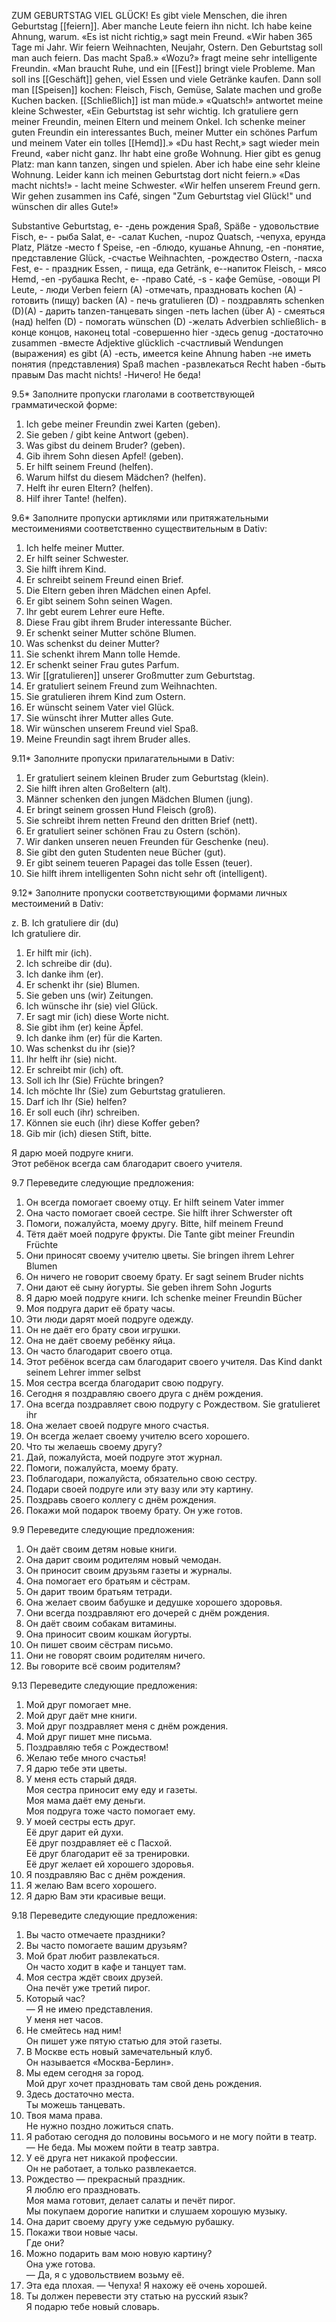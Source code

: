 ZUM GEBURTSTAG VIEL GLÜCK!
Es gibt viele Menschen, die ihren Geburtstag [[feiern]]. Aber manche Leute feiern ihn nicht. Ich habe keine Ahnung, warum.
«Es ist nicht richtig,» sagt mein Freund. «Wir haben 365 Tage mi Jahr. Wir feiern Weihnachten, Neujahr, Ostern. Den Geburtstag soll man auch feiern. Das macht Spaß.»
«Wozu?» fragt meine sehr intelligente Freundin. «Man braucht Ruhe, und ein [[Fest]] bringt viele Probleme. Man soll ins [[Geschäft]] gehen, viel Essen und viele Getränke kaufen. Dann soll man [[Speisen]] kochen:
Fleisch, Fisch, Gemüse, Salate machen und große Kuchen backen. [[Schließlich]] ist man müde.»
«Quatsch!» antwortet meine kleine Schwester, «Ein Geburtstag ist sehr wichtig. Ich gratuliere gern meiner Freundin, meinen Eltern und meinem Onkel. Ich schenke meiner guten Freundin ein interessantes Buch, meiner Mutter ein schönes Parfum und meinem Vater ein tolles [[Hemd]].»
«Du hast Recht,» sagt wieder mein Freund, «aber nicht ganz. Ihr habt eine große Wohnung. Hier gibt es genug Platz: man kann tanzen, singen und spielen. Aber ich habe eine sehr kleine Wohnung. Leider kann ich meinen Geburtstag dort nicht feiern.»
«Das macht nichts!» - lacht meine Schwester. «Wir helfen unserem
Freund gern. Wir gehen zusammen ins Café, singen "Zum Geburtstag viel Glück!" und wünschen dir alles Gute!»




Substantive
Geburtstag, e- -день рождения Spaß, Späße - удовольствие
Fisch, e- - рыба
Salat, e- -салат
Kuchen, -nupoz
Quatsch, -чепуха, ерунда Platz, Plätze -место
f
Speise, -en -блюдо, кушанье Ahnung, -en -понятие, представление
Glück, -счастье Weihnachten, -рождество Ostern, -пасха
Fest, e- - праздник Essen, - пища, еда Getränk, e--напиток Fleisch, - мясо
Hemd, -en -рубашка Recht, e- -право Caté, -s - кафе Gemüse, -овощи
PI Leute, - люди
Verben
feiern (A) -отмечать, праздновать kochen (A) - готовить (пищу) backen (A) - печь
gratulieren (D) - поздравлять schenken (D)(A) - дарить tanzen-танцевать
singen -петь
lachen (über A) - смеяться (над) helfen (D) - помогать
wünschen (D) -желать
Adverbien
schließlich- в конце концов, наконец total -совершенно
hier -здесь
genug -достаточно
zusammen -вместе
Adjektive
glücklich -счастливый Wendungen (выражения)
es gibt (A) -есть, имеется
keine Ahnung haben -не иметь понятия (представления) Spaß machen -развлекаться Recht haben -быть правым
Das macht nichts! -Ничего! Не беда!



9.5* Заполните пропуски глаголами в соответствующей грамматической форме:

1. Ich gebe meiner Freundin zwei Karten (geben). 
2. Sie geben / gibt keine Antwort (geben). 
3. Was gibst du deinem Bruder? (geben). 
4. Gib ihrem Sohn diesen Apfel! (geben). 
5. Er hilft seinem Freund (helfen). 
6. Warum hilfst du diesem Mädchen? (helfen). 
7. Helft ihr euren Eltern? (helfen). 
8. Hilf ihrer Tante! (helfen).



9.6* Заполните пропуски артиклями или притяжательными местоимениями соответственно существительным в Dativ:

1. Ich helfe meiner Mutter. 
2. Er hilft seiner Schwester. 
3. Sie hilft ihrem Kind. 
4. Er schreibt seinem Freund einen Brief. 
5. Die Eltern geben ihren Mädchen einen Apfel. 
6. Er gibt seinem Sohn seinen Wagen. 
7. Ihr gebt eurem Lehrer eure Hefte. 
8. Diese Frau gibt ihrem Bruder interessante Bücher. 
9. Er schenkt seiner Mutter schöne Blumen. 
10. Was schenkst du deiner Mutter? 
11. Sie schenkt ihrem Mann tolle Hemde. 
12. Er schenkt seiner Frau gutes Parfum. 
13. Wir [[gratulieren]] unserer Großmutter zum Geburtstag. 
14. Er gratuliert seinem Freund zum Weihnachten. 
15. Sie gratulieren ihrem Kind zum Ostern. 
16. Er wünscht seinem Vater viel Glück. 
17. Sie wünscht ihrer Mutter alles Gute. 
18. Wir wünschen unserem Freund viel Spaß. 
19. Meine Freundin sagt ihrem Bruder alles.


9.11* Заполните пропуски прилагательными в Dativ:

1. Er gratuliert seinem kleinen Bruder zum Geburtstag (klein). 
2. Sie hilft ihren alten Großeltern (alt). 
3. Männer schenken den jungen Mädchen Blumen (jung). 
4. Er bringt seinem grossen Hund Fleisch (groß). 
5. Sie schreibt ihrem netten Freund den dritten Brief (nett). 
6. Er gratuliert seiner schönen Frau zu Ostern (schön). 
7. Wir danken unseren neuen Freunden für Geschenke (neu). 
8. Sie gibt den guten Studenten neue Bücher (gut). 
9. Er gibt seinem teueren Papagei das tolle Essen (teuer). 
10. Sie hilft ihrem intelligenten Sohn nicht sehr oft (intelligent).



9.12* Заполните пропуски соответствующими формами личных местоимений в Dativ:

z. B. Ich gratuliere dir (du)  
Ich gratuliere dir.

1. Er hilft mir (ich). 
2. Ich schreibe dir (du). 
3. Ich danke ihm (er). 
4. Er schenkt ihr (sie) Blumen. 
5. Sie geben uns (wir) Zeitungen. 
6. Ich wünsche ihr (sie) viel Glück. 
7. Er sagt mir (ich) diese Worte nicht. 
8. Sie gibt ihm (er) keine Äpfel. 
9. Ich danke ihm (er) für die Karten. 
10. Was schenkst du ihr (sie)? 
11. Ihr helft ihr (sie) nicht. 
12. Er schreibt mir (ich) oft. 
13. Soll ich Ihr (Sie) Früchte bringen? 
14. Ich möchte Ihr (Sie) zum Geburtstag gratulieren. 
15. Darf ich Ihr (Sie) helfen? 
16. Er soll euch (ihr) schreiben. 
17. Können sie euch (ihr) diese Koffer geben? 
18. Gib mir (ich) diesen Stift, bitte.

Я дарю моей подруге книги.  
 Этот ребёнок всегда сам благодарит своего учителя.  
 
9.7 Переведите следующие предложения:

1. Он всегда помогает своему отцу.  Er hilft seinem Vater immer
2. Она часто помогает своей сестре.  Sie hilft ihrer Schwerster oft
3. Помоги, пожалуйста, моему другу.  Bitte, hilf meinem Freund
4. Тётя даёт моей подруге фрукты.  Die Tante gibt meiner Freundin Früchte
5. Они приносят своему учителю цветы.  Sie bringen ihrem Lehrer Blumen
6. Он ничего не говорит своему брату.  Er sagt seinem Bruder nichts
7. Они дают её сыну йогурты.  Sie geben ihrem Sohn Jogurts
8. Я дарю моей подруге книги.  Ich schenke meiner Freundin Bücher
9. Моя подруга дарит её брату часы.  
10. Эти люди дарят моей подруге одежду.  
11. Он не даёт его брату свои игрушки.  
12. Она не даёт своему ребёнку яйца.  
13. Он часто благодарит своего отца.  
14. Этот ребёнок всегда сам благодарит своего учителя.  Das Kind dankt seinem Lehrer immer selbst
15. Моя сестра всегда благодарит свою подругу.  
16. Сегодня я поздравляю своего друга с днём рождения.  
17. Она всегда поздравляет свою подругу с Рождеством.  Sie gratulieret ihr 
18. Она желает своей подруге много счастья.  
19. Он всегда желает своему учителю всего хорошего.  
20. Что ты желаешь своему другу?  
21. Дай, пожалуйста, моей подруге этот журнал.  
22. Помоги, пожалуйста, моему брату.  
23. Поблагодари, пожалуйста, обязательно свою сестру.  
24. Подари своей подруге или эту вазу или эту картину.  
25. Поздравь своего коллегу с днём рождения.  
26. Покажи мой подарок твоему брату. Он уже готов.



9.9 Переведите следующие предложения:

1. Он даёт своим детям новые книги.  
2. Она дарит своим родителям новый чемодан.  
3. Он приносит своим друзьям газеты и журналы.  
4. Она помогает его братьям и сёстрам.  
5. Он дарит твоим братьям тетради.  
6. Она желает своим бабушке и дедушке хорошего здоровья.  
7. Они всегда поздравляют его дочерей с днём рождения.  
8. Он даёт своим собакам витамины.  
9. Она приносит своим кошкам йогурты.  
10. Он пишет своим сёстрам письмо.  
11. Они не говорят своим родителям ничего.  
12. Вы говорите всё своим родителям?




9.13 Переведите следующие предложения:

1. Мой друг помогает мне.  
2. Мой друг даёт мне книги.  
3. Мой друг поздравляет меня с днём рождения.  
4. Мой друг пишет мне письма.  
5. Поздравляю тебя с Рождеством!  
6. Желаю тебе много счастья!  
7. Я дарю тебе эти цветы.  
8. У меня есть старый дядя.  
   Моя сестра приносит ему еду и газеты.  
   Моя мама даёт ему деньги.  
   Моя подруга тоже часто помогает ему.  
9. У моей сестры есть друг.  
   Её друг дарит ей духи.  
   Её друг поздравляет её с Пасхой.  
   Её друг благодарит её за тренировки.  
   Её друг желает ей хорошего здоровья.  
10. Я поздравляю Вас с днём рождения.  
11. Я желаю Вам всего хорошего.  
12. Я дарю Вам эти красивые вещи.




9.18 Переведите следующие предложения:

1. Вы часто отмечаете праздники?  
2. Вы часто помогаете вашим друзьям?  
3. Мой брат любит развлекаться.  
   Он часто ходит в кафе и танцует там.  
4. Моя сестра ждёт своих друзей.  
   Она печёт уже третий пирог.  
5. Который час?  
   — Я не имею представления.  
   У меня нет часов.  
6. Не смейтесь над ним!  
   Он пишет уже пятую статью для этой газеты.  
7. В Москве есть новый замечательный клуб.  
   Он называется «Москва-Берлин».  
8. Мы едем сегодня за город.  
   Мой друг хочет праздновать там свой день рождения.  
9. Здесь достаточно места.  
   Ты можешь танцевать.  
10. Твоя мама права.  
    Не нужно поздно ложиться спать.  
11. Я работаю сегодня до половины восьмого и не могу пойти в театр.  
    — Не беда. Мы можем пойти в театр завтра.  
12. У её друга нет никакой профессии.  
    Он не работает, а только развлекается.  
13. Рождество — прекрасный праздник.  
    Я люблю его праздновать.  
    Моя мама готовит, делает салаты и печёт пирог.  
    Мы покупаем дорогие напитки и слушаем хорошую музыку.  
14. Она дарит своему другу уже седьмую рубашку.  
15. Покажи твои новые часы.  
    Где они?  
16. Можно подарить вам мою новую картину?  
    Она уже готова.  
    — Да, я с удовольствием возьму её.  
17. Эта еда плохая. — Чепуха! Я нахожу её очень хорошей.  
18. Ты должен перевести эту статью на русский язык?  
    Я подарю тебе новый словарь.

